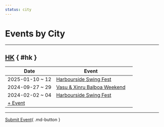 ```yaml
---
status: city
---
```


# Events by City

---

## <a id=hk></a>[HK](#hk) { #hk }

| Date | Event | |
| --- | --- | --- |
| 2025-01-10 ~ 12 | [Harbourside Swing Fest](harbourside-swing-fest-2025.md) |  |
| 2024-09-27 ~ 29 | [Vasu & Xinru Balboa Weekend](vasu-n-xinru-balboa-weekend-2024.md) |  |
| 2024-02-02 ~ 04 | [Harbourside Swing Fest](harbourside-swing-fest-2024.md) |  |
| [+ Event](https://github.com/swingdance/events/issues/new?assignees=&labels=add+event&projects=&template=02-add_entity.yml&title=Add%20Event%3A%202024%2Fzh_HK%20%E2%80%A2%20%3CName%3E&region=zh_HK&province=HK&city=HK&org_id=&date_starts=2024-&date_ends=2024-)

---

[Submit Event](https://github.com/swingdance/events/issues/new?assignees=&labels=add+event&projects=&template=02-add_entity.yml&title=Add%20Event%3A%20zh_HK%20%E2%80%A2%20%3CName%3E&region=zh_HK&province=&city=&org_id=2024){ .md-button }
